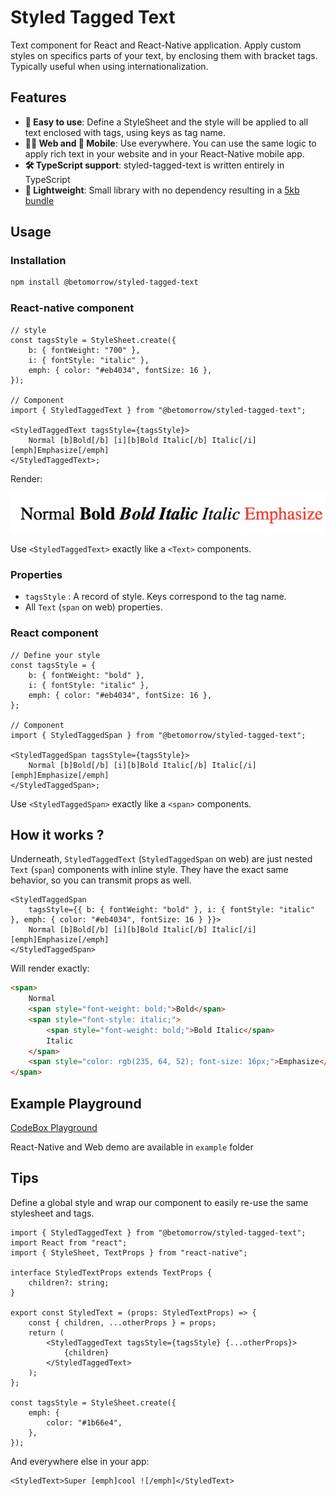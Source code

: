 # Styled Tagged Text

Text component for React and React-Native application. Apply custom styles on specifics parts of your text, by enclosing them with bracket tags. Typically useful when using internationalization.

## Features

- **🧘 Easy to use**: Define a StyleSheet and the style will be applied to all text enclosed with tags, using keys as tag name.
- **👩‍💻 Web and 📱 Mobile**: Use everywhere. You can use the same logic to apply rich text in your website and in your React-Native mobile app.
- **🛠 TypeScript support**: styled-tagged-text is written entirely in TypeScript
- **🐥 Lightweight**: Small library with no dependency resulting in a [5kb bundle](https://bundlephobia.com/package/betomorrow/styled-tagged-text)

## Usage

### Installation

```bash
npm install @betomorrow/styled-tagged-text
```

### React-native component

```tsx
// style
const tagsStyle = StyleSheet.create({
	b: { fontWeight: "700" },
	i: { fontStyle: "italic" },
	emph: { color: "#eb4034", fontSize: 16 },
});

// Component
import { StyledTaggedText } from "@betomorrow/styled-tagged-text";

<StyledTaggedText tagsStyle={tagsStyle}>
	Normal [b]Bold[/b] [i][b]Bold Italic[/b] Italic[/i] [emph]Emphasize[/emph]
</StyledTaggedText>;
```

Render:

![Render](https://github.com/BeTomorrow/styled-tagged-text/blob/main/asset/render.png?raw=true)

<!-- IMG -->

Use `<StyledTaggedText>` exactly like a `<Text>` components.

### Properties

- `tagsStyle` : A record of style. Keys correspond to the tag name.
- All `Text` (`span` on web) properties.

### React component

```tsx
// Define your style
const tagsStyle = {
	b: { fontWeight: "bold" },
	i: { fontStyle: "italic" },
	emph: { color: "#eb4034", fontSize: 16 },
};

// Component
import { StyledTaggedSpan } from "@betomorrow/styled-tagged-text";

<StyledTaggedSpan tagsStyle={tagsStyle}>
	Normal [b]Bold[/b] [i][b]Bold Italic[/b] Italic[/i] [emph]Emphasize[/emph]
</StyledTaggedSpan>;
```

Use `<StyledTaggedSpan>` exactly like a `<span>` components.

## How it works ?

Underneath, `StyledTaggedText` (`StyledTaggedSpan` on web) are just nested `Text` (`span`) components with inline style. They have the exact same behavior, so you can transmit props as well.

```TSX
<StyledTaggedSpan
	tagsStyle={{ b: { fontWeight: "bold" }, i: { fontStyle: "italic" }, emph: { color: "#eb4034", fontSize: 16 } }}>
	Normal [b]Bold[/b] [i][b]Bold Italic[/b] Italic[/i] [emph]Emphasize[/emph]
</StyledTaggedSpan>
```

Will render exactly:

```html
<span>
	Normal
	<span style="font-weight: bold;">Bold</span>
	<span style="font-style: italic;">
		<span style="font-weight: bold;">Bold Italic</span>
		Italic
	</span>
	<span style="color: rgb(235, 64, 52); font-size: 16px;">Emphasize</span>
</span>
```

## Example Playground

[CodeBox Playground](https://codesandbox.io/s/styled-tagged-text-qb8gf?file=/src/App.tsx)

React-Native and Web demo are available in `example` folder

## Tips

Define a global style and wrap our component to easily re-use the same stylesheet and tags.

```TSX
import { StyledTaggedText } from "@betomorrow/styled-tagged-text";
import React from "react";
import { StyleSheet, TextProps } from "react-native";

interface StyledTextProps extends TextProps {
	children?: string;
}

export const StyledText = (props: StyledTextProps) => {
	const { children, ...otherProps } = props;
	return (
		<StyledTaggedText tagsStyle={tagsStyle} {...otherProps}>
			{children}
		</StyledTaggedText>
	);
};

const tagsStyle = StyleSheet.create({
	emph: {
		color: "#1b66e4",
	},
});

```

And everywhere else in your app:

```TSX
<StyledText>Super [emph]cool ![/emph]</StyledText>
```

